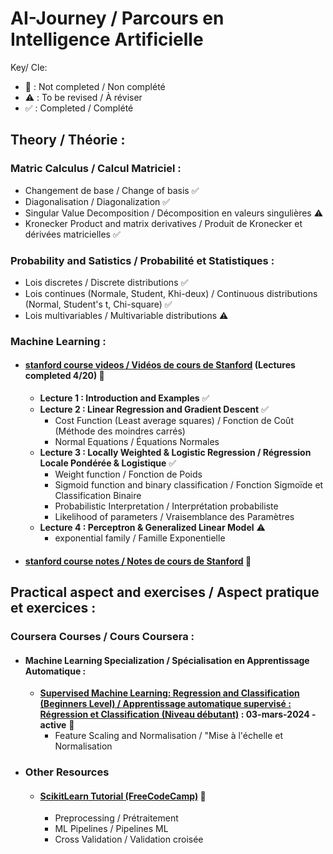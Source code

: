 # AI-Journey / Parcours en Intelligence Artificielle

Key/ Cle: 

- 🛑 : Not completed / Non complété
- ⚠️ : To be revised / À réviser
- ✅ : Completed / Complété
 

## Theory / Théorie :

### Matric Calculus / Calcul Matriciel : 
- Changement de base / Change of basis ✅
- Diagonalisation / Diagonalization ✅ 
- Singular Value Decomposition / Décomposition en valeurs singulières ⚠️ 
- Kronecker Product and matrix derivatives / Produit de Kronecker et dérivées matricielles ✅



### Probability and Satistics / Probabilité et Statistiques : 
- Lois discretes / Discrete distributions ✅
- Lois continues (Normale, Student, Khi-deux) / Continuous distributions (Normal, Student's t, Chi-square) ✅
- Lois multivariables / Multivariable distributions ⚠️



### Machine Learning :
* #### [stanford course videos / Vidéos de cours de Stanford](https://www.youtube.com/watch?v=het9HFqo1TQ&t=2143s) (Lectures completed 4/20) 🛑
    * **Lecture 1 : Introduction and Examples** ✅
    * **Lecture 2 : Linear Regression and Gradient Descent** ✅
        - Cost Function (Least average squares) / Fonction de Coût (Méthode des moindres carrés)
        - Normal Equations / Équations Normales
    * **Lecture 3 : Locally Weighted & Logistic Regression / Régression Locale Pondérée & Logistique** ✅
        - Weight function / Fonction de Poids
        - Sigmoid function and binary classification / Fonction Sigmoïde et Classification Binaire
        - Probabilistic Interpretation / Interprétation probabiliste
        - Likelihood of parameters / Vraisemblance des Paramètres
    * **Lecture 4 : Perceptron & Generalized Linear Model** ⚠️
        - exponential family / Famille Exponentielle

* #### [stanford course notes / Notes de cours de Stanford](https://cs229.stanford.edu/syllabus-autumn2018.html) 🛑

## Practical aspect and exercises / Aspect pratique et exercices :

### Coursera Courses / Cours Coursera :
* ####  Machine Learning Specialization / Spécialisation en Apprentissage Automatique : 
    * **[Supervised Machine Learning: Regression and Classification (Beginners Level) / Apprentissage automatique supervisé : Régression et Classification (Niveau débutant)](https://www.coursera.org/specializations/machine-learning-introduction) : 03-mars-2024 - active**  🛑 
        - Feature Scaling and Normalisation / "Mise à l'échelle et Normalisation
    

* ### Other Resources  
    * #### [ScikitLearn Tutorial (FreeCodeCamp)](https://www.youtube.com/watch?v=0B5eIE_1vpU&t=884s) 🛑
        - Preprocessing / Prétraitement 
        - ML Pipelines / Pipelines ML
        - Cross Validation / Validation croisée